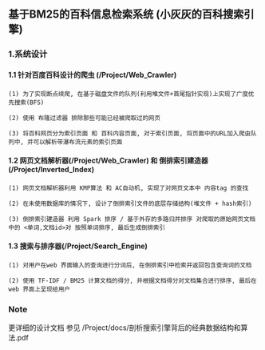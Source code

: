 
## 基于BM25的百科信息检索系统 (小灰灰的百科搜索引擎)

### 1.系统设计

#### 1.1 针对百度百科设计的爬虫 (/Project/Web_Crawler)

    (1) 为了实现断点续爬, 在基于磁盘文件的队列(利用堆文件+首尾指针实现)上实现了广度优先搜索(BFS)

    (2) 使用 布隆过滤器 排除那些可能已经被爬取过的网页

    (3) 将百科网页分为索引页面 和 百科内容页面, 对于索引页面, 将页面中的URL加入爬虫队列中, 并可以解析带瀑布流元素的索引页面

#### 1.2 网页文档解析器(/Project/Web_Crawler) 和 倒排索引建造器 (/Project/Inverted_Index)

    (1) 网页文档解析器利用 KMP算法 和 AC自动机, 实现了对网页文本中 内容tag 的查找

    (2) 在未使用数据库的情况下, 设计了倒排索引文件的底层存储结构(堆文件 + hash索引)

    (3) 倒排索引建造器 利用 Spark 排序 / 基于外存的多路归并排序 对爬取的原始网页文档中的 <单词,文档id>对 按照单词排序, 最后生成倒排索引

#### 1.3 搜索与排序器(/Project/Search_Engine)

    (1) 对用户在web 界面输入的查询进行分词后, 在倒排索引中检索并返回包含查询词的文档

    (2) 使用 TF-IDF / BM25 计算文档的得分, 并根据文档得分对文档集合进行排序, 最后在 web 界面上呈现给用户


### Note

更详细的设计文档 参见 /Project/docs/剖析搜索引擎背后的经典数据结构和算法.pdf


